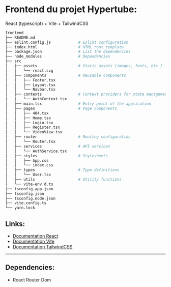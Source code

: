 # Frontend du projet Hypertube:

React (typescript) + Vite + TailwindCSS

```bash
frontend
├── README.md
├── eslint.config.js            # Eslint configuration
├── index.html                  # HTML root template
├── package.json                # List the dependencies
├── node_modules                # Dependencies
├── src
│   ├── assets                  # Static assets (images, fonts, etc.)
│   │   └── react.svg
│   ├── components              # Reusable components
│   │   ├── Footer.tsx
│   │   ├── Layout.tsx
│   │   └── Navbar.tsx
│   ├── contexts                # Context providers for state management
│   │   └── AuthContext.tsx
│   ├── main.tsx                # Entry point of the application
│   ├── pages                   # Page components
│   │   ├── 404.tsx
│   │   ├── Home.tsx
│   │   ├── Login.tsx
│   │   ├── Register.tsx
│   │   └── VideoView.tsx
│   ├── router                  # Routing configuration
│   │   └── Router.tsx
│   ├── services                # API services
│   │   └── AuthService.tsx
│   ├── styles                  # Stylesheets
│   │   ├── App.css
│   │   └── index.css
│   ├── types                   # Type definitions
│   │   └── User.tsx
│   ├── utils                   # Utility functions
│   └── vite-env.d.ts
├── tsconfig.app.json
├── tsconfig.json
├── tsconfig.node.json
├── vite.config.ts
└── yarn.lock
```

## Links:

- [Documentation React](https://fr.react.dev/reference/react)
- [Documentation Vite](https://vite.dev/guide/)
- [Documentation TailwindCSS](https://tailwindcss.com/docs)

---

## Dependencies:

- React Router Dom